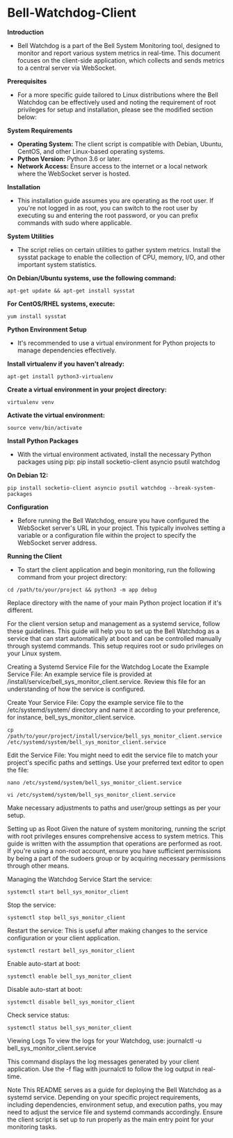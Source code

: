 # Bell-Watchdog-Client

**Introduction**
- Bell Watchdog is a part of the Bell System Monitoring tool, designed to monitor and report various system metrics in real-time. This document focuses on the client-side application, which collects and sends metrics to a central server via WebSocket.

**Prerequisites**
- For a more specific guide tailored to Linux distributions where the Bell Watchdog can be effectively used and noting the requirement of root privileges for setup and installation, please see the modified section below:

**System Requirements**
- **Operating System:** The client script is compatible with Debian, Ubuntu, CentOS, and other Linux-based operating systems.
- **Python Version:** Python 3.6 or later.
- **Network Access:** Ensure access to the internet or a local network where the WebSocket server is hosted.

**Installation**
- This installation guide assumes you are operating as the root user. If you're not logged in as root, you can switch to the root user by executing su and entering the root password, or you can prefix commands with sudo where applicable.

**System Utilities**
- The script relies on certain utilities to gather system metrics. Install the sysstat package to enable the collection of CPU, memory, I/O, and other important system statistics.

**On Debian/Ubuntu systems, use the following command:**
````
apt-get update && apt-get install sysstat
````

**For CentOS/RHEL systems, execute:**

````
yum install sysstat
````

**Python Environment Setup**
- It's recommended to use a virtual environment for Python projects to manage dependencies effectively.

**Install virtualenv if you haven't already:**
````
apt-get install python3-virtualenv
````

**Create a virtual environment in your project directory:**
````
virtualenv venv
````

**Activate the virtual environment:**
````
source venv/bin/activate
````

**Install Python Packages**
- With the virtual environment activated, install the necessary Python packages using pip:
pip install socketio-client asyncio psutil watchdog

**On Debian 12:**
````
pip install socketio-client asyncio psutil watchdog --break-system-packages
````

**Configuration**
- Before running the Bell Watchdog, ensure you have configured the WebSocket server's URL in your project. This typically involves setting a variable or a configuration file within the project to specify the WebSocket server address.

**Running the Client**
- To start the client application and begin monitoring, run the following command from your project directory:

````
cd /path/to/your/project && python3 -m app debug
````

Replace directory with the name of your main Python project location if it's different.

For the client version setup and management as a systemd service, follow these guidelines. This guide will help you to set up the Bell Watchdog as a service that can start automatically at boot and can be controlled manually through systemd commands. This setup requires root or sudo privileges on your Linux system.

Creating a Systemd Service File for the Watchdog
Locate the Example Service File:
An example service file is provided at /install/service/bell_sys_monitor_client.service. Review this file for an understanding of how the service is configured.

Create Your Service File:
Copy the example service file to the /etc/systemd/system/ directory and name it according to your preference, for instance, bell_sys_monitor_client.service.
````
cp /path/to/your/project/install/service/bell_sys_monitor_client.service /etc/systemd/system/bell_sys_monitor_client.service
````

Edit the Service File:
You might need to edit the service file to match your project's specific paths and settings. Use your preferred text editor to open the file:
````
nano /etc/systemd/system/bell_sys_monitor_client.service
````
````
vi /etc/systemd/system/bell_sys_monitor_client.service
````

Make necessary adjustments to paths and user/group settings as per your setup.

Setting up as Root
Given the nature of system monitoring, running the script with root privileges ensures comprehensive access to system metrics. This guide is written with the assumption that operations are performed as root. If you're using a non-root account, ensure you have sufficient permissions by being a part of the sudoers group or by acquiring necessary permissions through other means.

Managing the Watchdog Service
Start the service:
````
systemctl start bell_sys_monitor_client
````

Stop the service:
````
systemctl stop bell_sys_monitor_client
````

Restart the service: This is useful after making changes to the service configuration or your client application.
````
systemctl restart bell_sys_monitor_client
````

Enable auto-start at boot:
````
systemctl enable bell_sys_monitor_client
````

Disable auto-start at boot:
````
systemctl disable bell_sys_monitor_client
````

Check service status:
````
systemctl status bell_sys_monitor_client
````

Viewing Logs
To view the logs for your Watchdog, use:
journalctl -u bell_sys_monitor_client.service

This command displays the log messages generated by your client application. Use the -f flag with journalctl to follow the log output in real-time.

Note
This README serves as a guide for deploying the Bell Watchdog as a systemd service. Depending on your specific project requirements, including dependencies, environment setup, and execution paths, you may need to adjust the service file and systemd commands accordingly. Ensure the client script is set up to run properly as the main entry point for your monitoring tasks.
